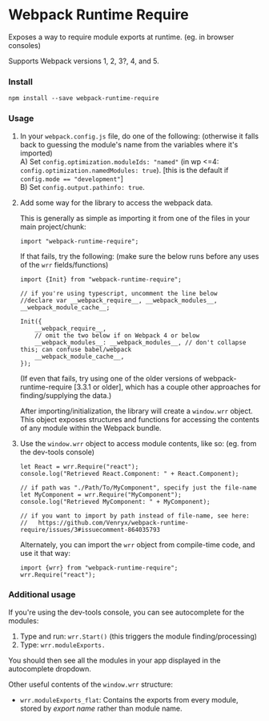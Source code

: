 # Webpack Runtime Require

Exposes a way to require module exports at runtime. (eg. in browser consoles)

Supports Webpack versions 1, 2, 3?, 4, and 5.

### Install

```
npm install --save webpack-runtime-require
```

### Usage

1) In your `webpack.config.js` file, do one of the following: (otherwise it falls back to guessing the module's name from the variables where it's imported)  
	A) Set `config.optimization.moduleIds: "named"` (in wp <=4: `config.optimization.namedModules: true`). [this is the default if `config.mode == "development"`]  
	B) Set `config.output.pathinfo: true`.  

2) Add some way for the library to access the webpack data.

	This is generally as simple as importing it from one of the files in your main project/chunk:
	```
	import "webpack-runtime-require";
	```
	If that fails, try the following: (make sure the below runs before any uses of the `wrr` fields/functions)
	```
	import {Init} from "webpack-runtime-require";

	// if you're using typescript, uncomment the line below
	//declare var __webpack_require__, __webpack_modules__, __webpack_module_cache__;

	Init({
		__webpack_require__,
		// omit the two below if on Webpack 4 or below
		__webpack_modules__: __webpack_modules__, // don't collapse this; can confuse babel/webpack
		__webpack_module_cache__,
	});
	```
	(If even that fails, try using one of the older versions of webpack-runtime-require [3.3.1 or older], which has a couple other approaches for finding/supplying the data.)

	After importing/initialization, the library will create a `window.wrr` object. This object exposes structures and functions for accessing the contents of any module within the Webpack bundle.

3) Use the `window.wrr` object to access module contents, like so: (eg. from the dev-tools console)
	```
	let React = wrr.Require("react");
	console.log("Retrieved React.Component: " + React.Component);

	// if path was "./Path/To/MyComponent", specify just the file-name
	let MyComponent = wrr.Require("MyComponent");
	console.log("Retrieved MyComponent: " + MyComponent);

	// if you want to import by path instead of file-name, see here:
	//   https://github.com/Venryx/webpack-runtime-require/issues/3#issuecomment-864035793
	```

	Alternately, you can import the `wrr` object from compile-time code, and use it that way:
	```
	import {wrr} from "webpack-runtime-require";
	wrr.Require("react");
	```

### Additional usage

If you're using the dev-tools console, you can see autocomplete for the modules:

1) Type and run: `wrr.Start()` (this triggers the module finding/processing)
2) Type: `wrr.moduleExports.`

You should then see all the modules in your app displayed in the autocomplete dropdown.

Other useful contents of the `window.wrr` structure:
* `wrr.moduleExports_flat`: Contains the exports from every module, stored by *export name* rather than module name.
